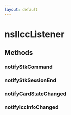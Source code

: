 ```yaml
---
layout: default
---
```


# nsIIccListener #

## Methods ##

### notifyStkCommand ###

### notifyStkSessionEnd ###

### notifyCardStateChanged ###

### notifyIccInfoChanged ###
